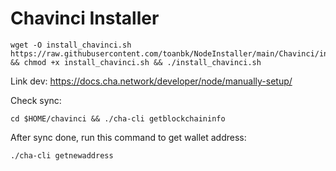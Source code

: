# Chavinci Installer


    wget -O install_chavinci.sh https://raw.githubusercontent.com/toanbk/NodeInstaller/main/Chavinci/install.sh && chmod +x install_chavinci.sh && ./install_chavinci.sh

Link dev: https://docs.cha.network/developer/node/manually-setup/

Check sync:

    cd $HOME/chavinci && ./cha-cli getblockchaininfo

After sync done, run this command to get wallet address:

    ./cha-cli getnewaddress
